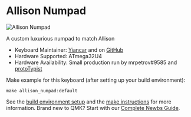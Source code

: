 # Allison Numpad

![Allison Numpad](https://i.imgur.com/tvLtu4K.jpg)

A custom luxurious numpad to match Allison

* Keyboard Maintainer: [Yiancar](http://yiancar-designs.com/) and on [GitHub](https://github.com/yiancar)
* Hardware Supported: ATmega32U4
* Hardware Availability: Small production run by mrpetrov#9585 and [protoTypist](https://discord.gg/UvskpBB)

Make example for this keyboard (after setting up your build environment):

    make allison_numpad:default

See the [build environment setup](https://docs.qmk.fm/#/getting_started_build_tools) and the [make instructions](https://docs.qmk.fm/#/getting_started_make_guide) for more information. Brand new to QMK? Start with our [Complete Newbs Guide](https://docs.qmk.fm/#/newbs).
